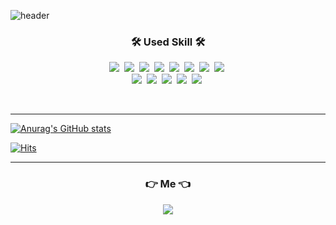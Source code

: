   ![header](https://capsule-render.vercel.app/api?type=Slice&color=auto&height=300&section=header&text=ChansikSeo&fontSize=90)

  
 <h3 align="center">🛠 Used Skill 🛠</h3>
 
 
 <p align="center">
<img src="https://img.shields.io/badge/Java-007396?style=flat-square&logo=Java&logoColor=white"/></a>&nbsp
<img src="https://img.shields.io/badge/C-A8B9CC?style=flat-square&logo=C&logoColor=white"/></a>&nbsp
<img src="https://img.shields.io/badge/C++-00599C?style=flat-square&logo=C++logoColor=white"/></a>&nbsp
<img src="https://img.shields.io/badge/JavaScript-F7DF1E?style=flat-square&logo=JavaScript&logoColor=white"/></a>&nbsp
<img src="https://img.shields.io/badge/CSS3-1572B6?style=flat-square&logo=CSS3&logoColor=white"/></a>&nbsp
<img src="https://img.shields.io/badge/HTML5-E34F26?style=flat-square&logo=HTML5&logoColor=white"/></a>&nbsp
<img src="https://img.shields.io/badge/Spring-6DB33F?style=flat-square&logo=Spring&logoColor=white"/></a>&nbsp
<img src="https://img.shields.io/badge/SpringBoot-6DB33F?style=flat-square&logo=SpringBoot&logoColor=white"/></a>&nbsp
<br>
<img src="https://img.shields.io/badge/MySQL-4479A1?style=flat-square&logo=MySQL&logoColor=white"/></a>&nbsp
<img src="https://img.shields.io/badge/MariaDB-003545?style=flat-square&logo=MariaDB&logoColor=white"/></a>&nbsp
<img src="https://img.shields.io/badge/React-61DAFB?style=flat-square&logo=React&logoColor=white"/></a>&nbsp
<img src="https://img.shields.io/badge/Redux-Saga-999999?style=flat-square&logo=Redux-Saga&logoColor=white"/></a>&nbsp
<img src="https://img.shields.io/badge/Node.js-339933?style=flat-square&logo=Node.js&logoColor=white"/></a>&nbsp
  </p>

<br>

<hr>

<p align="center">
  
[![Anurag's GitHub stats](https://github-readme-stats.vercel.app/api?username=coldexpression&theme=dark&show_icons=true)](https://github.com/anuraghazra/github-readme-stats)
  
 </p>

<p align="center">
  
[![Hits](https://hits.seeyoufarm.com/api/count/incr/badge.svg?url=https%3A%2F%2Fgithub.com%2Fcoldexpression%2Fhit-counter&count_bg=%2379C83D&title_bg=%23555555&icon=cliqz.svg&icon_color=%23E7E7E7&title=hits&edge_flat=false)](https://hits.seeyoufarm.com)
  </p>
  
  <hr>
  
  <h3 align="center"> 👉 Me 👈</h3>
  <p align="center">
  <a href="https://tidy-scabiosa-062.notion.site/85e8d8d9391b4669a68ced9de8e47217"><img src="https://img.shields.io/badge/Notion-ffffff?style=flat-square&logo=notion&logoColor=black"/></a>
  </p>

